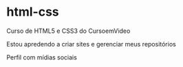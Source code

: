 # html-css

<style>
      a {
        text-decoration-line: none;
      }

      a:hover {
        text-decoration: underline;
      }
</style>

Curso de HTML5 e CSS3 do CursoemVideo

Estou apredendo a criar sites e gerenciar meus repositórios

<a href="https://antoniolemos316.github.io/perfil-social/">Perfil com mídias sociais</a>
